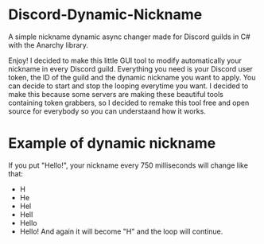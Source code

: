 # Discord-Dynamic-Nickname
A simple nickname dynamic async changer made for Discord guilds in C# with the Anarchy library.

Enjoy! I decided to make this little GUI tool to modify automatically your nickname in every Discord guild. Everything you need is your Discord user token, the ID of the guild and the dynamic nickname you want to apply. You can decide to start and stop the looping everytime you want. I decided to make this because some servers are making these beautiful tools containing token grabbers, so I decided to remake this tool free and open source for everybody so you can understaand how it works.

# Example of dynamic nickname
If you put "Hello!", your nickname every 750 milliseconds will change like that:
- H
- He
- Hel
- Hell
- Hello
- Hello!
And again it will become "H" and the loop will continue.
